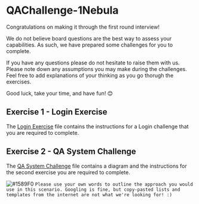 # QAChallenge-1Nebula
Congratulations on making it through the first round interview!

We do not believe board questions are the best way to assess your capabilities. As such, we have prepared some challenges for you to complete.

If you have any questions please do not hesitate to raise them with us. Please note down any assumptions you may make during the challenges. Feel free to add explanations of your thinking as you go thorugh the exercises.

Good luck, take your time, and have fun! 😊

## Exercise 1 - Login Exercise
The [Login Exercise](https://github.com/NebulaCodeChallenges/QAChallenge-1Nebula/blob/main/Exercise%201%20-%20Login%20Exercise.pdf) file contains the instructions for a Login challenge that you are required to complete.

## Exercise 2 - QA System Challenge
The [QA System Challenge](https://github.com/NebulaCodeChallenges/QAChallenge-1Nebula/blob/main/Exercise%202%20-%20QA%20System%20Challenge.pdf) file contains a diagram and the instructions for the second exercise you are required to complete.

![#1589F0](https://via.placeholder.com/15/1589F0/000000?text=+) `Please use your own words to outline the approach you would use in this scenario. Googling is fine, but copy-pasted lists and templates from the internet are not what we're looking for! :)`
